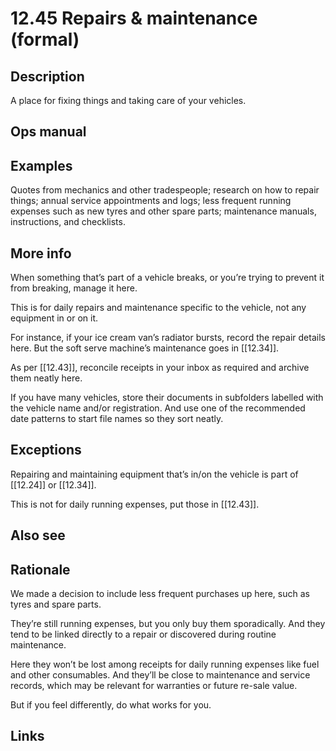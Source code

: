 # 12.45 Repairs & maintenance (formal)

## Description

A place for fixing things and taking care of your vehicles.

## Ops manual

## Examples

Quotes from mechanics and other tradespeople; research on how to repair things; annual service appointments and logs; less frequent running expenses such as new tyres and other spare parts; maintenance manuals, instructions, and checklists.

## More info

When something that’s part of a vehicle breaks, or you’re trying to prevent it from breaking, manage it here. 

This is for daily repairs and maintenance specific to the vehicle, not any equipment in or on it. 

For instance, if your ice cream van’s radiator bursts, record the repair details here. But the soft serve machine’s maintenance goes in [[12.34]].

As per [[12.43]], reconcile receipts in your inbox as required and archive them neatly here.

If you have many vehicles, store their documents in subfolders labelled with the vehicle name and/or registration. And use one of the recommended date patterns to start file names so they sort neatly.

## Exceptions

Repairing and maintaining equipment that’s in/on the vehicle is part of [[12.24]] or [[12.34]].

This is not for daily running expenses, put those in [[12.43]].

## Also see

## Rationale

We made a decision to include less frequent purchases up here, such as tyres and spare parts. 

They’re still running expenses, but you only buy them sporadically. And they tend to be linked directly to a repair or discovered during routine maintenance. 

Here they won’t be lost among receipts for daily running expenses like fuel and other consumables. And they’ll be close to maintenance and service records, which may be relevant for warranties or future re-sale value. 

But if you feel differently, do what works for you. 

## Links
